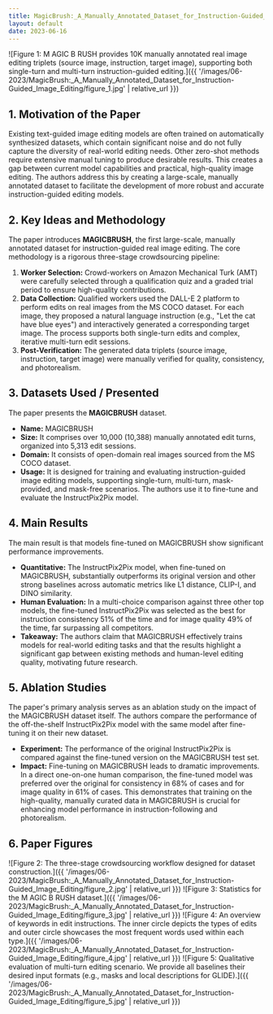 ```yaml
---
title: MagicBrush:_A_Manually_Annotated_Dataset_for_Instruction-Guided_Image_Editing
layout: default
date: 2023-06-16
---
```

![Figure 1: M AGIC B RUSH provides 10K manually annotated real image editing triplets (source image, instruction, target image), supporting both single-turn and multi-turn instruction-guided editing.]({{ '/images/06-2023/MagicBrush:_A_Manually_Annotated_Dataset_for_Instruction-Guided_Image_Editing/figure_1.jpg' | relative_url }})
## 1. Motivation of the Paper
Existing text-guided image editing models are often trained on automatically synthesized datasets, which contain significant noise and do not fully capture the diversity of real-world editing needs. Other zero-shot methods require extensive manual tuning to produce desirable results. This creates a gap between current model capabilities and practical, high-quality image editing. The authors address this by creating a large-scale, manually annotated dataset to facilitate the development of more robust and accurate instruction-guided editing models.

## 2. Key Ideas and Methodology
The paper introduces **MAGICBRUSH**, the first large-scale, manually annotated dataset for instruction-guided real image editing. The core methodology is a rigorous three-stage crowdsourcing pipeline:
1.  **Worker Selection:** Crowd-workers on Amazon Mechanical Turk (AMT) were carefully selected through a qualification quiz and a graded trial period to ensure high-quality contributions.
2.  **Data Collection:** Qualified workers used the DALL-E 2 platform to perform edits on real images from the MS COCO dataset. For each image, they proposed a natural language instruction (e.g., "Let the cat have blue eyes") and interactively generated a corresponding target image. The process supports both single-turn edits and complex, iterative multi-turn edit sessions.
3.  **Post-Verification:** The generated data triplets (source image, instruction, target image) were manually verified for quality, consistency, and photorealism.

## 3. Datasets Used / Presented
The paper presents the **MAGICBRUSH** dataset.
*   **Name:** MAGICBRUSH
*   **Size:** It comprises over 10,000 (10,388) manually annotated edit turns, organized into 5,313 edit sessions.
*   **Domain:** It consists of open-domain real images sourced from the MS COCO dataset.
*   **Usage:** It is designed for training and evaluating instruction-guided image editing models, supporting single-turn, multi-turn, mask-provided, and mask-free scenarios. The authors use it to fine-tune and evaluate the InstructPix2Pix model.

## 4. Main Results
The main result is that models fine-tuned on MAGICBRUSH show significant performance improvements.
*   **Quantitative:** The InstructPix2Pix model, when fine-tuned on MAGICBRUSH, substantially outperforms its original version and other strong baselines across automatic metrics like L1 distance, CLIP-I, and DINO similarity.
*   **Human Evaluation:** In a multi-choice comparison against three other top models, the fine-tuned InstructPix2Pix was selected as the best for instruction consistency 51% of the time and for image quality 49% of the time, far surpassing all competitors.
*   **Takeaway:** The authors claim that MAGICBRUSH effectively trains models for real-world editing tasks and that the results highlight a significant gap between existing methods and human-level editing quality, motivating future research.

## 5. Ablation Studies
The paper's primary analysis serves as an ablation study on the impact of the MAGICBRUSH dataset itself. The authors compare the performance of the off-the-shelf InstructPix2Pix model with the same model after fine-tuning it on their new dataset.
*   **Experiment:** The performance of the original InstructPix2Pix is compared against the fine-tuned version on the MAGICBRUSH test set.
*   **Impact:** Fine-tuning on MAGICBRUSH leads to dramatic improvements. In a direct one-on-one human comparison, the fine-tuned model was preferred over the original for consistency in 68% of cases and for image quality in 61% of cases. This demonstrates that training on the high-quality, manually curated data in MAGICBRUSH is crucial for enhancing model performance in instruction-following and photorealism.

## 6. Paper Figures
![Figure 2: The three-stage crowdsourcing workflow designed for dataset construction.]({{ '/images/06-2023/MagicBrush:_A_Manually_Annotated_Dataset_for_Instruction-Guided_Image_Editing/figure_2.jpg' | relative_url }})
![Figure 3: Statistics for the M AGIC B RUSH dataset.]({{ '/images/06-2023/MagicBrush:_A_Manually_Annotated_Dataset_for_Instruction-Guided_Image_Editing/figure_3.jpg' | relative_url }})
![Figure 4: An overview of keywords in edit instructions. The inner circle depicts the types of edits and outer circle showcases the most frequent words used within each type.]({{ '/images/06-2023/MagicBrush:_A_Manually_Annotated_Dataset_for_Instruction-Guided_Image_Editing/figure_4.jpg' | relative_url }})
![Figure 5: Qualitative evaluation of multi-turn editing scenario. We provide all baselines their desired input formats (e.g., masks and local descriptions for GLIDE).]({{ '/images/06-2023/MagicBrush:_A_Manually_Annotated_Dataset_for_Instruction-Guided_Image_Editing/figure_5.jpg' | relative_url }})
